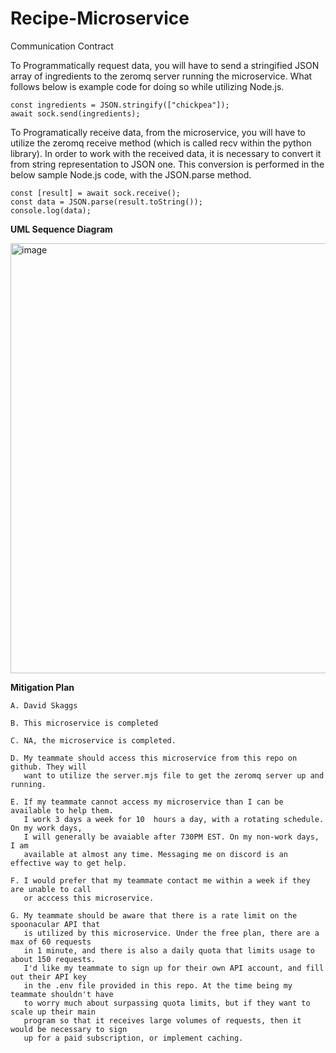 # Recipe-Microservice

Communication Contract

To Programmatically request data, you will have to send a stringified JSON array of ingredients to the zeromq server running the microservice. What follows below is example code for doing so while utilizing Node.js.

    const ingredients = JSON.stringify(["chickpea"]);
    await sock.send(ingredients);

To Programatically receive data, from the microservice, you will have to utilize the zeromq receive method (which is called recv within the python library). In order to work with the received data, it is necessary to convert it from string representation to JSON one. This conversion is performed in the below sample Node.js code, with the JSON.parse method.

    const [result] = await sock.receive();
    const data = JSON.parse(result.toString());
    console.log(data);


**UML Sequence Diagram**


<img width="688" alt="image" src="https://github.com/user-attachments/assets/51dba624-fbbc-4344-abe3-b99686cb08f5">

**Mitigation Plan**

    A. David Skaggs  
    
    B. This microservice is completed  
    
    C. NA, the microservice is completed.  
    
    D. My teammate should access this microservice from this repo on github. They will 
       want to utilize the server.mjs file to get the zeromq server up and running.  
    
    E. If my teammate cannot access my microservice than I can be available to help them. 
       I work 3 days a week for 10  hours a day, with a rotating schedule. On my work days, 
       I will generally be avaiable after 730PM EST. On my non-work days, I am  
       available at almost any time. Messaging me on discord is an effective way to get help.  
    
    F. I would prefer that my teammate contact me within a week if they are unable to call 
       or acccess this microservice.  
    
    G. My teammate should be aware that there is a rate limit on the spoonacular API that 
       is utilized by this microservice. Under the free plan, there are a max of 60 requests 
       in 1 minute, and there is also a daily quota that limits usage to about 150 requests. 
       I'd like my teammate to sign up for their own API account, and fill out their API key 
       in the .env file provided in this repo. At the time being my teammate shouldn't have 
       to worry much about surpassing quota limits, but if they want to scale up their main 
       program so that it receives large volumes of requests, then it would be necessary to sign
       up for a paid subscription, or implement caching.
    

 
